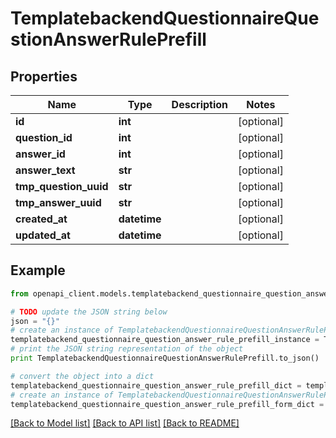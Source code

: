 # TemplatebackendQuestionnaireQuestionAnswerRulePrefill


## Properties

Name | Type | Description | Notes
------------ | ------------- | ------------- | -------------
**id** | **int** |  | [optional] 
**question_id** | **int** |  | [optional] 
**answer_id** | **int** |  | [optional] 
**answer_text** | **str** |  | [optional] 
**tmp_question_uuid** | **str** |  | [optional] 
**tmp_answer_uuid** | **str** |  | [optional] 
**created_at** | **datetime** |  | [optional] 
**updated_at** | **datetime** |  | [optional] 

## Example

```python
from openapi_client.models.templatebackend_questionnaire_question_answer_rule_prefill import TemplatebackendQuestionnaireQuestionAnswerRulePrefill

# TODO update the JSON string below
json = "{}"
# create an instance of TemplatebackendQuestionnaireQuestionAnswerRulePrefill from a JSON string
templatebackend_questionnaire_question_answer_rule_prefill_instance = TemplatebackendQuestionnaireQuestionAnswerRulePrefill.from_json(json)
# print the JSON string representation of the object
print TemplatebackendQuestionnaireQuestionAnswerRulePrefill.to_json()

# convert the object into a dict
templatebackend_questionnaire_question_answer_rule_prefill_dict = templatebackend_questionnaire_question_answer_rule_prefill_instance.to_dict()
# create an instance of TemplatebackendQuestionnaireQuestionAnswerRulePrefill from a dict
templatebackend_questionnaire_question_answer_rule_prefill_form_dict = templatebackend_questionnaire_question_answer_rule_prefill.from_dict(templatebackend_questionnaire_question_answer_rule_prefill_dict)
```
[[Back to Model list]](../README.md#documentation-for-models) [[Back to API list]](../README.md#documentation-for-api-endpoints) [[Back to README]](../README.md)


